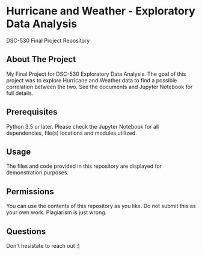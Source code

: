 # Hurricane and Weather - Exploratory Data Analysis
DSC-530 Final Project Repository

## About The Project
My Final Project for DSC-530 Exploratory Data Analysis. The goal of this project was to explore Hurricane and Weather data to find a possible correlation between the two. See the documents and Jupyter Notebook for full details.

## Prerequisites
Python 3.5 or later. Please check the Jupyter Notebook for all dependencies, file(s) locations and modules utilized. 

## Usage
The files and code provided in this repository are displayed for demonstration purposes. 

## Permissions
You can use the contents of this repository as you like. Do not submit this as your own work. Plagiarism is just wrong.

## Questions
Don't hesistate to reach out :) 
